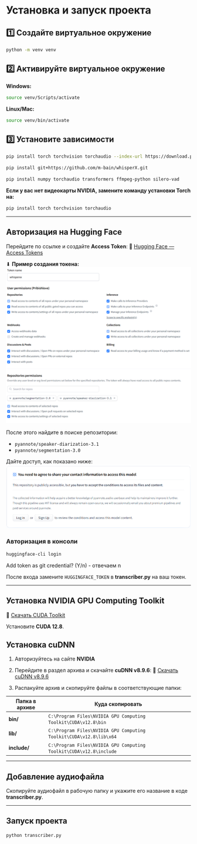 # Установка и запуск проекта

## 1️⃣ Создайте виртуальное окружение
```sh
python -m venv venv
```

## 2️⃣ Активируйте виртуальное окружение
**Windows:**
```sh
source venv/Scripts/activate
```
**Linux/Mac:**
```sh
source venv/bin/activate
```


## 3️⃣ Установите зависимости
```sh
pip install torch torchvision torchaudio --index-url https://download.pytorch.org/whl/cu121  # Для GPU
```
```sh
pip install git+https://github.com/m-bain/whisperX.git
```
```sh
pip install numpy torchaudio transformers ffmpeg-python silero-vad
```

**Если у вас нет видеокарты NVIDIA, замените команду установки Torch на:**
```sh
pip install torch torchvision torchaudio
```

---

## Авторизация на Hugging Face
Перейдите по ссылке и создайте **Access Token**:
🔗 [Hugging Face — Access Tokens](https://huggingface.co/settings/tokens)

⬇ **Пример создания токена:**
![Создание Access Token](image.png)

После этого найдите в поиске репозитории:
- `pyannote/speaker-diarization-3.1`
- `pyannote/segmentation-3.0`

Дайте доступ, как показано ниже:
![Доступ к репозиториям](image-1.png)

### Авторизация в консоли
```sh
huggingface-cli login
```
Add token as git credential? (Y/n) - отвечаем n

После входа замените `HUGGINGFACE_TOKEN` в **transcriber.py** на ваш токен.

---

## Установка NVIDIA GPU Computing Toolkit
🔗 [Скачать CUDA Toolkit](https://developer.nvidia.com/cuda-toolkit)

Установите **CUDA 12.8**.

## Установка cuDNN
1. Авторизуйтесь на сайте **NVIDIA**
2. Перейдите в раздел архива и скачайте **cuDNN v8.9.6**:
   🔗 [Скачать cuDNN v8.9.6](https://developer.nvidia.com/rdp/cudnn-archive)

3. Распакуйте архив и скопируйте файлы в соответствующие папки:

| Папка в архиве | Куда скопировать |
|---------------|----------------|
| **bin/** | `C:\Program Files\NVIDIA GPU Computing Toolkit\CUDA\v12.8\bin` |
| **lib/** | `C:\Program Files\NVIDIA GPU Computing Toolkit\CUDA\v12.8\lib\x64` |
| **include/** | `C:\Program Files\NVIDIA GPU Computing Toolkit\CUDA\v12.8\include` |

---

## Добавление аудиофайла
Скопируйте аудиофайл в рабочую папку и укажите его название в коде **transcriber.py**.

---

## Запуск проекта
```sh
python transcriber.py
```

